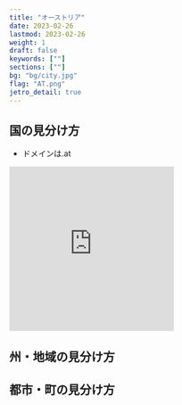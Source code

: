 ```yaml
---
title: "オーストリア"
date: 2023-02-26
lastmod: 2023-02-26
weight: 1
draft: false
keywords: [""]
sections: [""]
bg: "bg/city.jpg"
flag: "AT.png"
jetro_detail: true
---
```


<div class="main-desciption country-description">
    <h2 class="section-title">国の見分け方</h2>
    <ul class="rule-list">
        <li>ドメインは<span class="quiz">.at</span></li>
    </ul>
</div>

<div class="googlemap-if">
<iframe src="https://www.google.com/maps/embed?pb=!4v1679348331549!6m8!1m7!1syoCvv9BpJ9Czz68JcdAEzQ!2m2!1d47.81087658514463!2d13.04039569934649!3f61.99143518934463!4f4.631820064219227!5f3.325193203789971" width="295" height="295" style="border:0;" allowfullscreen="" loading="lazy" referrerpolicy="no-referrer-when-downgrade"></iframe>
</div>

<div class="main-desciption area-description">
    <h2 class="section-title">州・地域の見分け方</h2>
    <ul class="rule-list">
    </ul>
</div>

<div class="main-desciption city-description">
    <h2 class="section-title">都市・町の見分け方</h2>
    <ul class="rule-list">
    </ul>
</div>